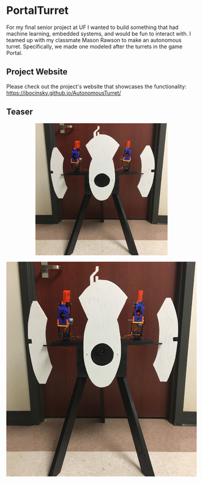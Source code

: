 # PortalTurret
For my final senior project at UF I wanted to build something that had machine learning, embedded systems, and would be fun to interact with. I teamed up with my classmate Mason Rawson to make an autonomous turret. Specifically, we made one modeled after the turrets in the game Portal.


## Project Website

Please check out the project's website that showcases the functionality:
https://jbocinsky.github.io/AutonomousTurret/


## Teaser

<p align="center">
	<img src="./AutonomosTurretActual.JPG" width="350" height ="350" />
</p>

![alt text](./AutonomosTurretActual.JPG)
